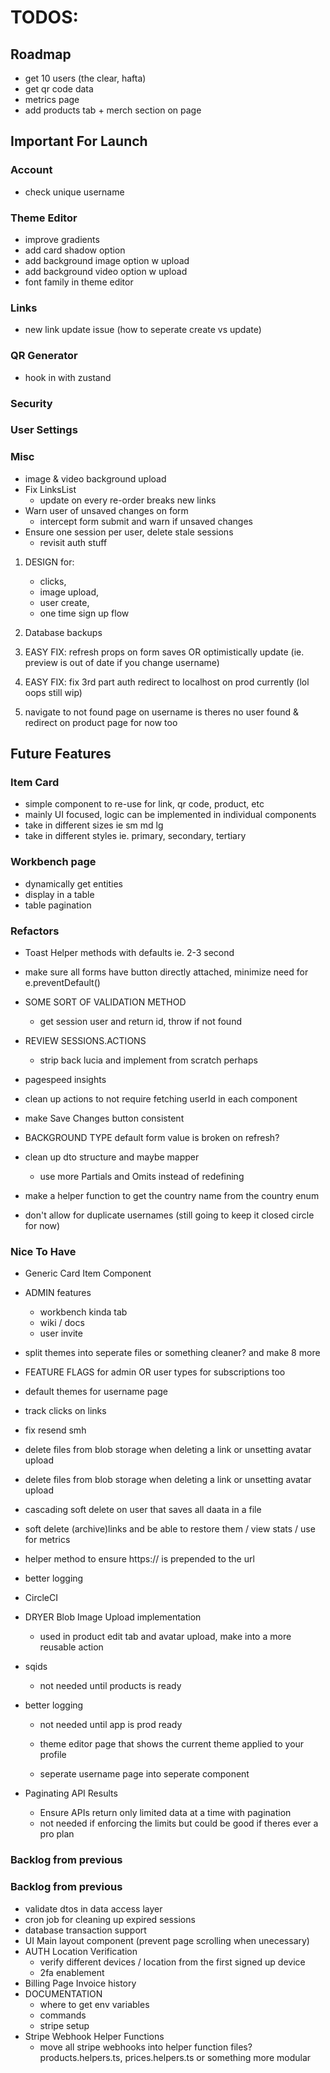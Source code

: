 # TODOS:

## Roadmap

- get 10 users (the clear, hafta)
- get qr code data
- metrics page
- add products tab + merch section on page

## Important For Launch

### Account

- check unique username

### Theme Editor

- improve gradients
- add card shadow option
- add background image option w upload
- add background video option w upload
- font family in theme editor

### Links

- new link update issue (how to seperate create vs update)

### QR Generator

- hook in with zustand

### Security

### User Settings

### Misc

- image & video background upload
- Fix LinksList
  - update on every re-order breaks new links
- Warn user of unsaved changes on form
  - intercept form submit and warn if unsaved changes
- Ensure one session per user, delete stale sessions
  - revisit auth stuff

1. DESIGN for:

   - clicks,
   - image upload,
   - user create,
   - one time sign up flow

2. Database backups

3. EASY FIX: refresh props on form saves OR optimistically update (ie. preview is out of date if you change username)

4. EASY FIX: fix 3rd part auth redirect to localhost on prod currently (lol oops still wip)

5. navigate to not found page on username is theres no user found & redirect on product page for now too

## Future Features

### Item Card

- simple component to re-use for link, qr code, product, etc
- mainly UI focused, logic can be implemented in individual components
- take in different sizes ie sm md lg
- take in different styles ie. primary, secondary, tertiary

### Workbench page

- dynamically get entities
- display in a table
- table pagination

### Refactors

- Toast Helper methods with defaults ie. 2-3 second

- make sure all forms have button directly attached, minimize need for e.preventDefault()

- SOME SORT OF VALIDATION METHOD

  - get session user and return id, throw if not found

- REVIEW SESSIONS.ACTIONS

  - strip back lucia and implement from scratch perhaps

- pagespeed insights
- clean up actions to not require fetching userId in each component
- make Save Changes button consistent
- BACKGROUND TYPE default form value is broken on refresh?
- clean up dto structure and maybe mapper
  - use more Partials and Omits instead of redefining
- make a helper function to get the country name from the country enum

- don't allow for duplicate usernames (still going to keep it closed circle for now)

### Nice To Have

- Generic Card Item Component

- ADMIN features

  - workbench kinda tab
  - wiki / docs
  - user invite

- split themes into seperate files or something cleaner? and make 8 more
- FEATURE FLAGS for admin OR user types for subscriptions too

- default themes for username page

- track clicks on links
- fix resend smh
- delete files from blob storage when deleting a link or unsetting avatar upload
- delete files from blob storage when deleting a link or unsetting avatar upload
- cascading soft delete on user that saves all daata in a file
- soft delete (archive)links and be able to restore them / view stats / use for metrics
- helper method to ensure https:// is prepended to the url
- better logging
- CircleCI

- DRYER Blob Image Upload implementation
  - used in product edit tab and avatar upload, make into a more reusable action
- sqids
  - not needed until products is ready
- better logging

  - not needed until app is prod ready

  - theme editor page that shows the current theme applied to your profile
  - seperate username page into seperate component

- Paginating API Results
  - Ensure APIs return only limited data at a time with pagination
  - not needed if enforcing the limits but could be good if theres ever a pro plan

### Backlog from previous

### Backlog from previous

- validate dtos in data access layer
- cron job for cleaning up expired sessions
- database transaction support
- UI Main layout component (prevent page scrolling when unecessary)
- AUTH Location Verification
  - verify different devices / location from the first signed up device
  - 2fa enablement
- Billing Page Invoice history
- DOCUMENTATION
  - where to get env variables
  - commands
  - stripe setup
- Stripe Webhook Helper Functions
  - move all stripe webhooks into helper function files? products.helpers.ts, prices.helpers.ts or something more modular
